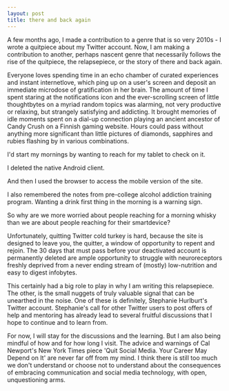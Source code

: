 ```yaml
---
layout: post
title: there and back again
---
```


A few months ago, I made a contribution to a genre that is so very 2010s - I wrote a quitpiece about my Twitter account. Now, I am making a contribution to another, perhaps nascent genre that necessarily follows the rise of the quitpiece, the relapsepiece, or the story of there and back again. 

Everyone loves spending time in an echo chamber of curated experiences and instant internetlove, which ping up on a user's screen and deposit an immediate microdose of gratification in her brain. The amount of time I spent staring at the notifications icon and the ever-scrolling screen of little thoughtbytes on a myriad random topics was alarming, not very productive or relaxing, but strangely satisfying and addicting. It brought memories of idle moments spent on a dial-up connection playing an ancient ancestor of Candy Crush on a Finnish gaming website. Hours could pass without anything more significant than little pictures of diamonds, sapphires and rubies flashing by in various combinations. 

I'd start my mornings by wanting to reach for my tablet to check on it.

I deleted the native Android client.

And then I used the browser to access the mobile version of the site.

I also remembered the notes from pre-college alcohol addiction training program. Wanting a drink first thing in the morning is a warning sign.

So why are we more worried about people reaching for a morning whisky than we are about people reaching for their smartdevice? 

Unfortunately, quitting Twitter cold turkey is hard, because the site is designed to leave you, the quitter, a window of opportunity to repent and rejoin. The 30 days that must pass before your deactivated account is permanently deleted are ample opportunity to struggle with neuroreceptors freshly deprived from a never ending stream of (mostly) low-nutrition and easy to digest infobytes. 

This certainly had a big role to play in why I am writing this relapsepiece. The other, is the small nuggets of truly valuable signal that can be unearthed in the noise. One of these is definitely, Stephanie Hurlburt's Twitter account. Stephanie's call for other Twitter users to post offers of help and mentoring has already lead to several fruitful discussions that I hope to continue and to learn from. 

For now, I will stay for the discussions and the learning. But I am also being mindful of how and for how long I visit. The advice and warnings of Cal Newport's New York Times piece 'Quit Social Media. Your Career May Depend on It' are never far off from my mind. I think there is still too much we don't understand or choose not to understand about the consequences of embracing communication and social media technology, with open, unquestioning arms. 
